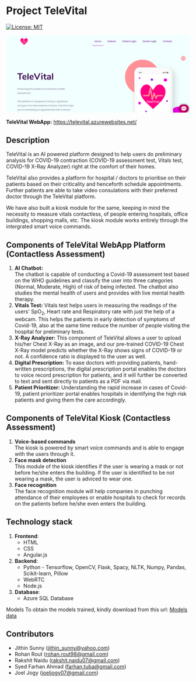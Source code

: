 # Project TeleVital
[![License: MIT](https://img.shields.io/badge/License-MIT-yellow.svg)](https://opensource.org/licenses/MIT)

![homepage](homepage.png)

**TeleVital WebApp:** https://televital.azurewebsites.net/
## Description
TeleVital is an AI powered platform designed to help users do preliminary analysis for COVID-19 contraction (COVID-19 assessment test, Vitals test, COVID-19 X-Ray Analyzer) right at the comfort of their homes.  

TeleVital also provides a platform for hospital / doctors to prioritise on their patients based on their criticality and henceforth schedule appointments. Further patients are able to take video consulations with their preferred doctor through the TeleVital platform.

We have also built a kiosk module for the same, keeping in mind the necessity to measure vitals contactless, of people entering hospitals, office buildings, shopping malls, etc. The kiosk module works entirely through the intergrated smart voice commands.

## Components of TeleVital WebApp Platform (Contactless Assessment)
1. **AI Chatbot:**  	
	The chatbot is capable of conducting a Covid-19 assessment test based on the WHO guidelines and classify the user into three categories (Normal, Moderate, High) of risk of being infected. 
	The chatbot also studies the mental health of users and provides with live mental health therapy. 
2. **Vitals Test:**
	Vitals test helps users in measuring the readings of the users' SpO$_2$, Heart rate and Respiratory rate with just the help of a webcam. This helps the patients in early detection of symptoms of Covid-19, also at the same time reduce the number of people visiting the hospital for preliminary tests.
3. **X-Ray Analyzer:**
	This component of TeleVital allows a user to upload his/her Chest X-Ray as an image, and our pre-trained COVID-19 Chest X-Ray model predicts whether the X-Ray shows signs of COVID-19 or not. A confidence ratio is displayed to the user as well.
4. **Digital Prescription:**
	To ease doctors with providing patients, hand-written prescriptions, the digital prescription portal enables the doctors to voice record prescription for patients, and it will further be converted to text and sent directly to patients as a PDF via mail.
5. **Patient Prioritizer:** 
Understanding the rapid increase in cases of Covid-19, patient prioritizer portal enables hospitals in identifying the high risk patients and giving them the care accordingly.

## Components of TeleVital Kiosk (Contactless Assessment)
1. **Voice-based commands**  	
	The kiosk is powered by smart voice commands and is able to engage with the users through it.
2. **Face mask detection**  	
	This module of the kiosk identifies if the user is wearing a mask or not before he/she enters the building. If the user is identified to be not wearing a mask, the user is adviced to wear one.
3. **Face recognition**  	
	The face recognition module will help companies in punching attendance of their employees or enable hospitals to check for records on the patients before he/she even enters the building.
## Technology stack

1. **Frontend**: 
	* HTML 
	* CSS 
	* Angular.js
2. **Backend**: 
	* Python - Tensorflow, OpenCV, Flask, Spacy, NLTK, Numpy, Pandas, Scikit-learn, Pillow
	* WebRTC
	* Node.js
3. **Database**: 
	* Azure SQL Database

Models
To obtain the models trained, kindly download from this url: [Models data](https://drive.google.com/drive/folders/1ZZXm9gnbYv_a2QAabLy1eAai79i4xPdG?usp=sharing)


## Contributors

- Jithin Sunny (jithin_sunny@yahoo.com)
- Rohan Rout (rohan.rout98@gmail.com)
- Rakshit Naidu (rakshit.naidu07@gmail.com)
- Syed Farhan Ahmad (farhan.tuba@gmail.com)
- Joel Jogy (joeljogy07@gmail.com)
